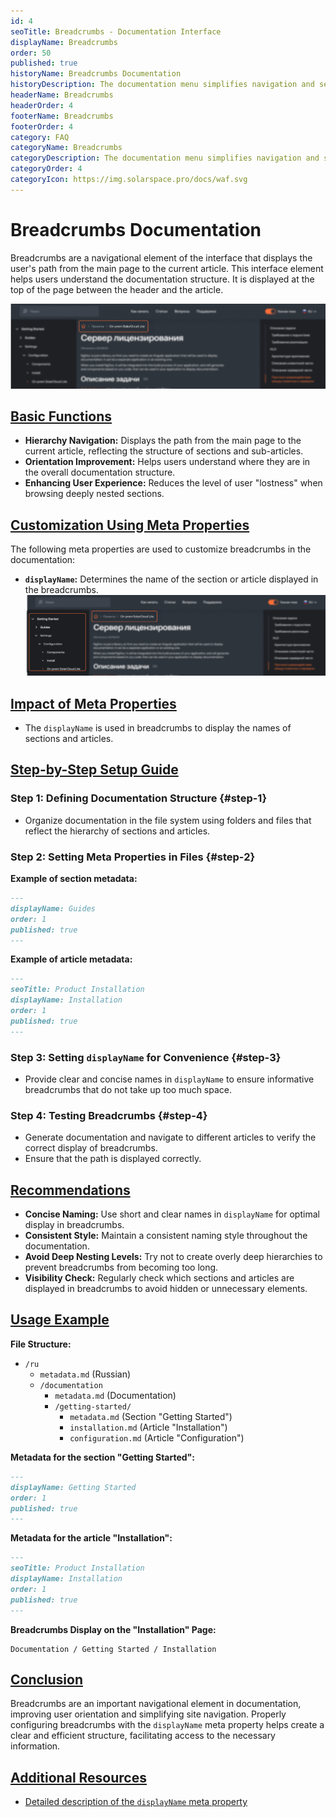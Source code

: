 ```yaml
---
id: 4
seoTitle: Breadcrumbs - Documentation Interface
displayName: Breadcrumbs
order: 50
published: true
historyName: Breadcrumbs Documentation
historyDescription: The documentation menu simplifies navigation and section structure using the `displayName`, `order`, `published` meta properties.
headerName: Breadcrumbs
headerOrder: 4
footerName: Breadcrumbs
footerOrder: 4
category: FAQ
categoryName: Breadcrumbs
categoryDescription: The documentation menu simplifies navigation and section structure using the `displayName`, `order`, `published` meta properties.
categoryOrder: 4
categoryIcon: https://img.solarspace.pro/docs/waf.svg
---
```


# Breadcrumbs Documentation

Breadcrumbs are a navigational element of the interface that displays the user's path from the main page to the current article. This interface element helps users understand the documentation structure. It is displayed at the top of the page between the header and the article.

![Breadcrumbs](https://raw.githubusercontent.com/SolarSpaceTech/product-documentation-help/refs/heads/main/ru/images/breadcrumbs.png)


## [Basic Functions](basic-functions)

- **Hierarchy Navigation:** Displays the path from the main page to the current article, reflecting the structure of sections and sub-articles.
- **Orientation Improvement:** Helps users understand where they are in the overall documentation structure.
- **Enhancing User Experience:** Reduces the level of user "lostness" when browsing deeply nested sections.


## [Customization Using Meta Properties](customization-using-meta-properties)

The following meta properties are used to customize breadcrumbs in the documentation:

- **`displayName`:** Determines the name of the section or article displayed in the breadcrumbs.
  ![Impact of the displayName property](https://raw.githubusercontent.com/SolarSpaceTech/product-documentation-help/refs/heads/main/ru/images/display-name.png)


## [Impact of Meta Properties](impact-of-meta-properties)

- The `displayName` is used in breadcrumbs to display the names of sections and articles.


## [Step-by-Step Setup Guide](step-by-step-setup-guide)

### Step 1: Defining Documentation Structure {#step-1}

- Organize documentation in the file system using folders and files that reflect the hierarchy of sections and articles.

### Step 2: Setting Meta Properties in Files {#step-2}

**Example of section metadata:**

```md
---
displayName: Guides
order: 1
published: true
---
```

**Example of article metadata:**

```md
---
seoTitle: Product Installation
displayName: Installation
order: 1
published: true
---
```

### Step 3: Setting `displayName` for Convenience {#step-3}

- Provide clear and concise names in `displayName` to ensure informative breadcrumbs that do not take up too much space.

### Step 4: Testing Breadcrumbs {#step-4}

- Generate documentation and navigate to different articles to verify the correct display of breadcrumbs.
- Ensure that the path is displayed correctly.


## [Recommendations](recommendations)

- **Concise Naming:** Use short and clear names in `displayName` for optimal display in breadcrumbs.
- **Consistent Style:** Maintain a consistent naming style throughout the documentation.
- **Avoid Deep Nesting Levels:** Try not to create overly deep hierarchies to prevent breadcrumbs from becoming too long.
- **Visibility Check:** Regularly check which sections and articles are displayed in breadcrumbs to avoid hidden or unnecessary elements.


## [Usage Example](examples)

**File Structure:**

- `/ru`
  - `metadata.md` (Russian)
  - `/documentation`
    - `metadata.md` (Documentation)
    - `/getting-started/`
      - `metadata.md` (Section "Getting Started")
      - `installation.md` (Article "Installation")
      - `configuration.md` (Article "Configuration")

**Metadata for the section "Getting Started":**

```md
---
displayName: Getting Started
order: 1
published: true
---
```

**Metadata for the article "Installation":**

```md
---
seoTitle: Product Installation
displayName: Installation
order: 1
published: true
---
```

**Breadcrumbs Display on the "Installation" Page:**

```
Documentation / Getting Started / Installation
```


## [Conclusion](conclusion)

Breadcrumbs are an important navigational element in documentation, improving user orientation and simplifying site navigation. Properly configuring breadcrumbs with the `displayName` meta property helps create a clear and efficient structure, facilitating access to the necessary information.


## [Additional Resources](additional-resources)

- [Detailed description of the `displayName` meta property]([37])
